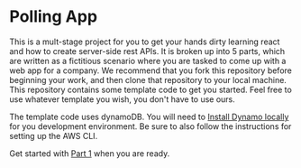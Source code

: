 #  Polling App

This is a mult-stage project for you to get your hands dirty learning react and how to create server-side rest APIs. It is broken up into 5 parts, which are written as a fictitious scenario where you are tasked to come up with a web app for a company. We recommend that you fork this repository before beginning your work, and then clone that repository to your local machine. This repository contains some template code to get you started. Feel free to use whatever template you wish, you don't have to use ours.

The template code uses dynamoDB. You will need to [Install Dynamo locally](https://docs.aws.amazon.com/amazondynamodb/latest/developerguide/DynamoDBLocal.html) for you development environment. Be sure to also follow the instructions for setting up the AWS CLI.

Get started with [Part 1](https://github.com/un-loop/PollProject/blob/master/PART1.md) when you are ready.
